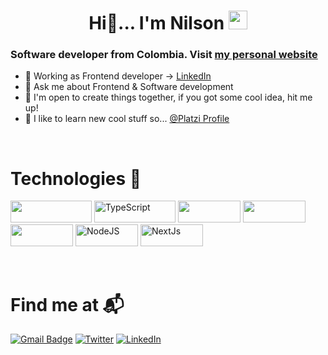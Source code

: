 <h1 align="center"> Hi👋...  I'm Nilson <img src="https://emojis.slackmojis.com/emojis/images/1563480763/5999/meow_party.gif?1563480763" width="30px"> </h1>

###  Software developer from Colombia. Visit [my personal website](https://nilsondiaz.vercel.app)
- 🍭 Working as Frontend developer -> [LinkedIn](https://www.linkedin.com/in/nilson-felipe-diaz-perez-a80625218)
- 💬 Ask me about Frontend & Software development 
- 👀 I'm open to create things together, if you got some cool idea, hit me up!
- 🚀 I like to learn new cool stuff so... [@Platzi Profile](https://platzi.com/p/NilsonKr/)
<br />

# Technologies 🔮

<img src="https://img.shields.io/badge/JavaScript-323330?style=for-the-badge&logo=javascript&logoColor=F7DF1E" width="130px" height="35"> <img alt="TypeScript" src="https://img.shields.io/badge/TypeScript-007ACC?style=for-the-badge&logo=typescript&logoColor=white" width="130px" height="35"/> <img src="https://img.shields.io/badge/GraphQl-E10098?style=for-the-badge&logo=graphql&logoColor=white" width="100px" height="35"> <img src="https://img.shields.io/badge/React-20232A?style=for-the-badge&logo=react&logoColor=61DAFB" width="100px" height="35"> <img src="https://img.shields.io/badge/Redux-593D88?style=for-the-badge&logo=redux&logoColor=white" width="100px" height="35" > <img alt="NodeJS" src="https://img.shields.io/badge/Node.js-339933?style=for-the-badge&logo=nodedotjs&logoColor=white" width="100px" height="35"/> <img alt="NextJs" src="https://img.shields.io/badge/next.js-000000?style=for-the-badge&logo=nextdotjs&logoColor=white" width="100px" height="35"/> 






<!-- # GitHub Stats 🌌

<img src="https://github-readme-stats.vercel.app/api?username=nilsonkr&show_icons=true&icon_color=fff&bg_color=DEG,000,6930c3&title_color=96FF85&text_color=fff&" width="500px" height="250px"/> -->

<br />

# Find me at 📬 

[![Gmail Badge](https://img.shields.io/badge/Gmail-D14836?style=for-the-badge&logo=gmail&logoColor=white)](mailto:nilson444diaz@gmail.com)
[![Twitter](https://img.shields.io/badge/Nilson_kr-%231DA1F2.svg?style=for-the-badge&logo=Twitter&logoColor=white)](https://twitter.com/Nilson_Kr)
[![LinkedIn](https://img.shields.io/badge/LinkedIn-0077B5?style=for-the-badge&logo=linkedin&logoColor=white)](https://www.linkedin.com/in/nilson-felipe-diaz-perez-a80625218/)

